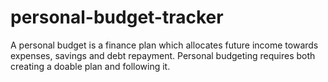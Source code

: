 # personal-budget-tracker
A personal budget is a finance plan which allocates future income towards expenses, savings and debt repayment. Personal budgeting requires both creating a doable plan and following it.
